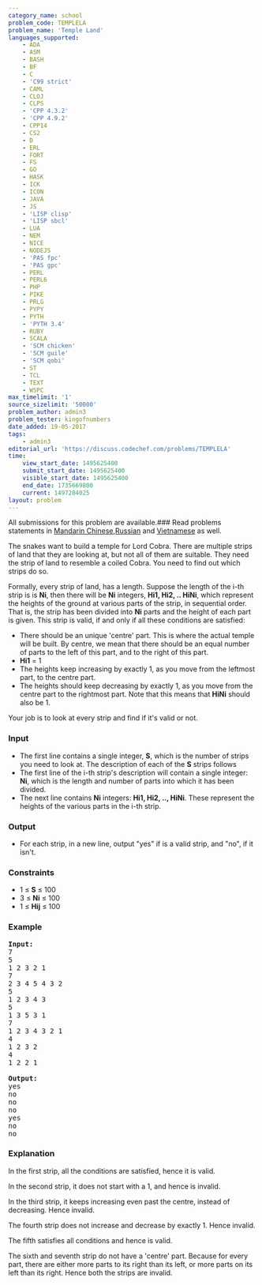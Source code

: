 ```yaml
---
category_name: school
problem_code: TEMPLELA
problem_name: 'Temple Land'
languages_supported:
    - ADA
    - ASM
    - BASH
    - BF
    - C
    - 'C99 strict'
    - CAML
    - CLOJ
    - CLPS
    - 'CPP 4.3.2'
    - 'CPP 4.9.2'
    - CPP14
    - CS2
    - D
    - ERL
    - FORT
    - FS
    - GO
    - HASK
    - ICK
    - ICON
    - JAVA
    - JS
    - 'LISP clisp'
    - 'LISP sbcl'
    - LUA
    - NEM
    - NICE
    - NODEJS
    - 'PAS fpc'
    - 'PAS gpc'
    - PERL
    - PERL6
    - PHP
    - PIKE
    - PRLG
    - PYPY
    - PYTH
    - 'PYTH 3.4'
    - RUBY
    - SCALA
    - 'SCM chicken'
    - 'SCM guile'
    - 'SCM qobi'
    - ST
    - TCL
    - TEXT
    - WSPC
max_timelimit: '1'
source_sizelimit: '50000'
problem_author: admin3
problem_tester: kingofnumbers
date_added: 19-05-2017
tags:
    - admin3
editorial_url: 'https://discuss.codechef.com/problems/TEMPLELA'
time:
    view_start_date: 1495625400
    submit_start_date: 1495625400
    visible_start_date: 1495625400
    end_date: 1735669800
    current: 1497284025
layout: problem
---
```

All submissions for this problem are available.###  Read problems statements in [Mandarin Chinese](http://www.codechef.com/download/translated/SNCKQL17/mandarin/TEMPLELA.pdf),[Russian](http://www.codechef.com/download/translated/SNCKQL17/russian/TEMPLELA.pdf) and [Vietnamese](http://www.codechef.com/download/translated/SNCKQL17/vietnamese/TEMPLELA.pdf) as well.

The snakes want to build a temple for Lord Cobra. There are multiple strips of land that they are looking at, but not all of them are suitable. They need the strip of land to resemble a coiled Cobra. You need to find out which strips do so.

Formally, every strip of land, has a length. Suppose the length of the i-th strip is is **Ni**, then there will be **Ni** integers, **Hi1, Hi2, .. HiNi**, which represent the heights of the ground at various parts of the strip, in sequential order. That is, the strip has been divided into **Ni** parts and the height of each part is given. This strip is valid, if and only if all these conditions are satisfied:

- There should be an unique 'centre' part. This is where the actual temple will be built. By centre, we mean that there should be an equal number of parts to the left of this part, and to the right of this part.
- **Hi1** = 1
- The heights keep increasing by exactly 1, as you move from the leftmost part, to the centre part.
- The heights should keep decreasing by exactly 1, as you move from the centre part to the rightmost part. Note that this means that **HiNi** should also be 1.

Your job is to look at every strip and find if it's valid or not.

### Input

- The first line contains a single integer, **S**, which is the number of strips you need to look at. The description of each of the **S** strips follows
- The first line of the i-th strip's description will contain a single integer: **Ni**, which is the length and number of parts into which it has been divided.
- The next line contains **Ni** integers: **Hi1, Hi2, .., HiNi**. These represent the heights of the various parts in the i-th strip.

### Output

- For each strip, in a new line, output "yes" if is a valid strip, and "no", if it isn't.

### Constraints

- 1 ≤ **S** ≤ 100
- 3 ≤ **Ni** ≤ 100
- 1 ≤ **Hij** ≤ 100

### Example

<pre><b>Input:</b>
7
5
1 2 3 2 1
7
2 3 4 5 4 3 2
5
1 2 3 4 3
5
1 3 5 3 1
7
1 2 3 4 3 2 1
4
1 2 3 2
4
1 2 2 1

<b>Output:</b>
yes
no
no
no
yes
no
no
</pre>
### Explanation

In the first strip, all the conditions are satisfied, hence it is valid.

In the second strip, it does not start with a 1, and hence is invalid.

In the third strip, it keeps increasing even past the centre, instead of decreasing. Hence invalid.

The fourth strip does not increase and decrease by exactly 1. Hence invalid.

The fifth satisfies all conditions and hence is valid.

The sixth and seventh strip do not have a 'centre' part. Because for every part, there are either more parts to its right than its left, or more parts on its left than its right. Hence both the strips are invalid.
